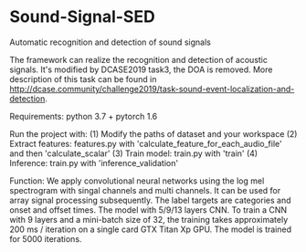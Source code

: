 # Sound-Signal-SED
Automatic recognition and detection of sound signals

The framework can realize the recognition and detection of acoustic signals. It's modified by DCASE2019 task3, the DOA is removed. More description
of this task can be found in http://dcase.community/challenge2019/task-sound-event-localization-and-detection.


Requirements:
python 3.7 + pytorch 1.6

Run the project with:
(1) Modify the paths of dataset and your workspace
(2) Extract features: features.py with 'calculate_feature_for_each_audio_file' and then 'calculate_scalar'
(3) Train model: train.py with 'train' 
(4) Inference: train.py with 'inference_validation'

Function:
We apply convolutional neural networks using the log mel spectrogram with singal channels and multi channels. It can be used for array signal processing subsequently.
The label targets are categories and onset and offset times.
The model with 5/9/13 layers CNN. To train a CNN with 9 layers and a mini-batch size of 32, the training takes approximately 200 ms / iteration on a single card GTX Titan Xp GPU.
The model is trained for 5000 iterations.
